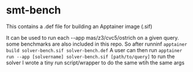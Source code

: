# smt-bench

This contains a .def file for building an Apptainer image (.sif)

It can be used to run each --app mas/z3/cvc5/ostrich on a given query. some benchmarks are also included in this repo. So after runninf `apptainer build solver-bench.sif solver-bench.def`
A user can then run `apptainer run --app [solvername] solver-bench.sif [path/to/query]` to run the solver 
I wrote a tiny run script/wrapper to do the same wtih the same args
